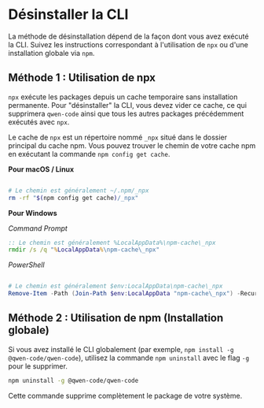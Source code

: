 # Désinstaller la CLI

La méthode de désinstallation dépend de la façon dont vous avez exécuté la CLI. Suivez les instructions correspondant à l'utilisation de `npx` ou d'une installation globale via `npm`.

## Méthode 1 : Utilisation de npx

`npx` exécute les packages depuis un cache temporaire sans installation permanente. Pour "désinstaller" la CLI, vous devez vider ce cache, ce qui supprimera `qwen-code` ainsi que tous les autres packages précédemment exécutés avec `npx`.

Le cache de `npx` est un répertoire nommé `_npx` situé dans le dossier principal du cache npm. Vous pouvez trouver le chemin de votre cache npm en exécutant la commande `npm config get cache`.

**Pour macOS / Linux**

```bash

# Le chemin est généralement ~/.npm/_npx
rm -rf "$(npm config get cache)/_npx"
```

**Pour Windows**

_Command Prompt_

```cmd
:: Le chemin est généralement %LocalAppData%\npm-cache\_npx
rmdir /s /q "%LocalAppData%\npm-cache\_npx"
```

_PowerShell_

```powershell

# Le chemin est généralement $env:LocalAppData\npm-cache\_npx
Remove-Item -Path (Join-Path $env:LocalAppData "npm-cache\_npx") -Recurse -Force
```

## Méthode 2 : Utilisation de npm (Installation globale)

Si vous avez installé le CLI globalement (par exemple, `npm install -g @qwen-code/qwen-code`), utilisez la commande `npm uninstall` avec le flag `-g` pour le supprimer.

```bash
npm uninstall -g @qwen-code/qwen-code
```

Cette commande supprime complètement le package de votre système.